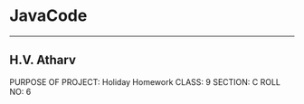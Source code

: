 # JavaCode

------------------------------------------------------------------------
H.V. Atharv
------------------------------------------------------------------------
PURPOSE OF PROJECT: Holiday Homework
CLASS: 9
SECTION: C
ROLL NO: 6
